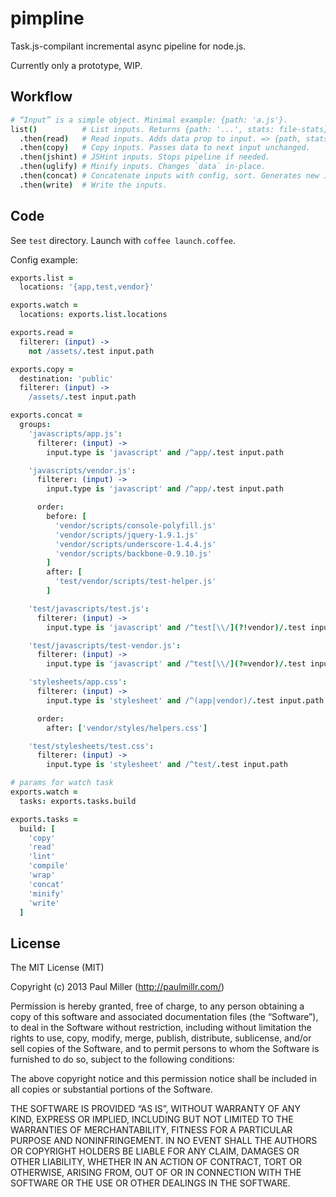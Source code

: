 # pimpline

Task.js-compilant incremental async pipeline for node.js.

Currently only a prototype, WIP.

## Workflow

```coffeescript
# “Input” is a simple object. Minimal example: {path: 'a.js'}.
list()          # List inputs. Returns {path: '...', stats: file-stats}.
  .then(read)   # Read inputs. Adds data prop to input. => {path, stats, data}
  .then(copy)   # Copy inputs. Passes data to next input unchanged.
  .then(jshint) # JSHint inputs. Stops pipeline if needed.
  .then(uglify) # Minify inputs. Changes `data` in-place.
  .then(concat) # Concatenate inputs with config, sort. Generates new inputs.
  .then(write)  # Write the inputs.
```

## Code

See `test` directory. Launch with `coffee launch.coffee`.

Config example:

```coffeescript
exports.list =
  locations: '{app,test,vendor}'

exports.watch =
  locations: exports.list.locations

exports.read =
  filterer: (input) ->
    not /assets/.test input.path

exports.copy =
  destination: 'public'
  filterer: (input) ->
    /assets/.test input.path

exports.concat =
  groups:
    'javascripts/app.js':
      filterer: (input) ->
        input.type is 'javascript' and /^app/.test input.path

    'javascripts/vendor.js':
      filterer: (input) ->
        input.type is 'javascript' and /^app/.test input.path

      order:
        before: [
          'vendor/scripts/console-polyfill.js'
          'vendor/scripts/jquery-1.9.1.js'
          'vendor/scripts/underscore-1.4.4.js'
          'vendor/scripts/backbone-0.9.10.js'
        ]
        after: [
          'test/vendor/scripts/test-helper.js'
        ]

    'test/javascripts/test.js':
      filterer: (input) ->
        input.type is 'javascript' and /^test[\\/](?!vendor)/.test input.path

    'test/javascripts/test-vendor.js':
      filterer: (input) ->
        input.type is 'javascript' and /^test[\\/](?=vendor)/.test input.path

    'stylesheets/app.css':
      filterer: (input) ->
        input.type is 'stylesheet' and /^(app|vendor)/.test input.path

      order:
        after: ['vendor/styles/helpers.css']

    'test/stylesheets/test.css':
      filterer: (input) ->
        input.type is 'stylesheet' and /^test/.test input.path

# params for watch task
exports.watch =
  tasks: exports.tasks.build

exports.tasks =
  build: [
    'copy'
    'read'
    'lint'
    'compile'
    'wrap'
    'concat'
    'minify'
    'write'
  ]
```


## License

The MIT License (MIT)

Copyright (c) 2013 Paul Miller (http://paulmillr.com/)

Permission is hereby granted, free of charge, to any person obtaining a copy
of this software and associated documentation files (the “Software”), to deal
in the Software without restriction, including without limitation the rights
to use, copy, modify, merge, publish, distribute, sublicense, and/or sell
copies of the Software, and to permit persons to whom the Software is
furnished to do so, subject to the following conditions:

The above copyright notice and this permission notice shall be included in
all copies or substantial portions of the Software.

THE SOFTWARE IS PROVIDED “AS IS”, WITHOUT WARRANTY OF ANY KIND, EXPRESS OR
IMPLIED, INCLUDING BUT NOT LIMITED TO THE WARRANTIES OF MERCHANTABILITY,
FITNESS FOR A PARTICULAR PURPOSE AND NONINFRINGEMENT. IN NO EVENT SHALL THE
AUTHORS OR COPYRIGHT HOLDERS BE LIABLE FOR ANY CLAIM, DAMAGES OR OTHER
LIABILITY, WHETHER IN AN ACTION OF CONTRACT, TORT OR OTHERWISE, ARISING FROM,
OUT OF OR IN CONNECTION WITH THE SOFTWARE OR THE USE OR OTHER DEALINGS IN
THE SOFTWARE.
